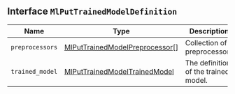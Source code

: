 ## Interface `MlPutTrainedModelDefinition`

| Name | Type | Description |
| - | - | - |
| `preprocessors` | [MlPutTrainedModelPreprocessor](./MlPutTrainedModelPreprocessor.md)[] | Collection of preprocessors |
| `trained_model` | [MlPutTrainedModelTrainedModel](./MlPutTrainedModelTrainedModel.md) | The definition of the trained model. |
